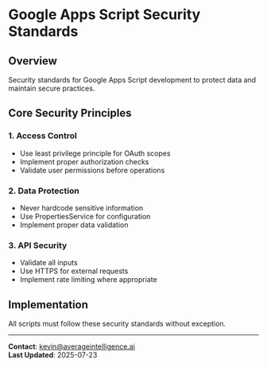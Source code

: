 # Google Apps Script Security Standards

## Overview
Security standards for Google Apps Script development to protect data and maintain secure practices.

## Core Security Principles

### 1. Access Control
- Use least privilege principle for OAuth scopes
- Implement proper authorization checks
- Validate user permissions before operations

### 2. Data Protection
- Never hardcode sensitive information
- Use PropertiesService for configuration
- Implement proper data validation

### 3. API Security
- Validate all inputs
- Use HTTPS for external requests
- Implement rate limiting where appropriate

## Implementation
All scripts must follow these security standards without exception.

---
**Contact**: kevin@averageintelligence.ai  
**Last Updated**: 2025-07-23
